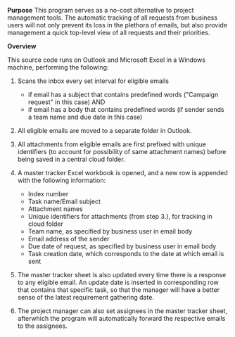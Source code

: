 **Purpose**
This program serves as a no-cost alternative to project management tools. The automatic tracking of all requests from business users will not only prevent its loss in the plethora of emails, but also provide management a quick top-level view of all requests and their priorities.

**Overview**

This source code runs on Outlook and Microsoft Excel in a Windows machine, performing the following:
1. Scans the inbox every set interval for eligible emails
    - if email has a subject that contains predefined words ("Campaign request" in this case) AND
    - if email has a body that contains predefined words (if sender sends a team name and due date in this case)

2. All eligible emails are moved to a separate folder in Outlook.

3. All attachments from eligible emails are first prefixed with unique identifiers (to account for possibility of same      attachment names) before being saved in a central cloud folder. 

4. A master tracker Excel workbook is opened, and a new row is appended with the following information:
    - Index number
    - Task name/Email subject
    - Attachment names
    - Unique identifiers for attachments (from step 3.), for tracking in cloud folder
    - Team name, as specified by business user in email body
    - Email address of the sender
    - Due date of request, as specified by business user in email body
    - Task creation date, which corresponds to the date at which email is sent

5. The master tracker sheet is also updated every time there is a response to any eligible email. An update date is inserted in corresponding row that contains that specific task, so that the manager will have a better sense of the latest requirement gathering date.

6. The project manager can also set assignees in the master tracker sheet, afterwhich the program will automatically forward the respective emails to the assignees.
